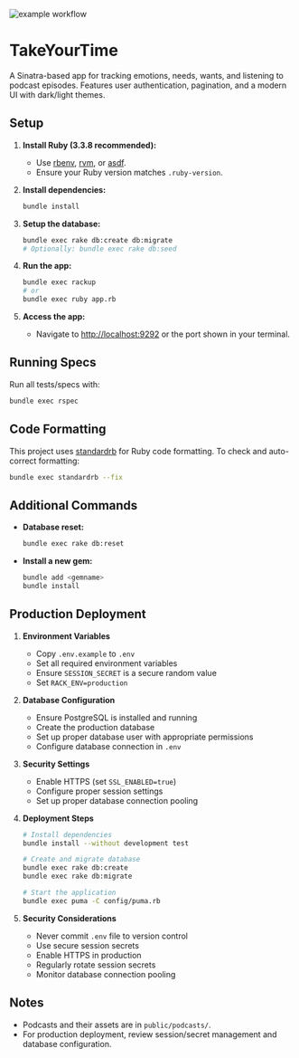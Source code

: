 ![example workflow](https://github.com/nodeMD/takeYourTime/actions/workflows/unit-tests.yml/badge.svg)

# TakeYourTime

A Sinatra-based app for tracking emotions, needs, wants, and listening to podcast episodes. Features user authentication, pagination, and a modern UI with dark/light themes.

## Setup

1. **Install Ruby (3.3.8 recommended):**
   - Use [rbenv](https://github.com/rbenv/rbenv), [rvm](https://rvm.io/), or [asdf](https://asdf-vm.com/).
   - Ensure your Ruby version matches `.ruby-version`.

2. **Install dependencies:**
   ```sh
   bundle install
   ```

3. **Setup the database:**
   ```sh
   bundle exec rake db:create db:migrate
   # Optionally: bundle exec rake db:seed
   ```

4. **Run the app:**
   ```sh
   bundle exec rackup
   # or
   bundle exec ruby app.rb
   ```

5. **Access the app:**
   - Navigate to [http://localhost:9292](http://localhost:9292) or the port shown in your terminal.

## Running Specs

Run all tests/specs with:
```sh
bundle exec rspec
```

## Code Formatting

This project uses [standardrb](https://github.com/standardrb/standard) for Ruby code formatting. To check and auto-correct formatting:

```sh
bundle exec standardrb --fix
```

## Additional Commands

- **Database reset:**
  ```sh
  bundle exec rake db:reset
  ```
- **Install a new gem:**
  ```sh
  bundle add <gemname>
  bundle install
  ```

## Production Deployment

1. **Environment Variables**
   - Copy `.env.example` to `.env`
   - Set all required environment variables
   - Ensure `SESSION_SECRET` is a secure random value
   - Set `RACK_ENV=production`

2. **Database Configuration**
   - Ensure PostgreSQL is installed and running
   - Create the production database
   - Set up proper database user with appropriate permissions
   - Configure database connection in `.env`

3. **Security Settings**
   - Enable HTTPS (set `SSL_ENABLED=true`)
   - Configure proper session settings
   - Set up proper database connection pooling

4. **Deployment Steps**
   ```sh
   # Install dependencies
   bundle install --without development test
   
   # Create and migrate database
   bundle exec rake db:create
   bundle exec rake db:migrate
   
   # Start the application
   bundle exec puma -C config/puma.rb
   ```

5. **Security Considerations**
   - Never commit `.env` file to version control
   - Use secure session secrets
   - Enable HTTPS in production
   - Regularly rotate session secrets
   - Monitor database connection pooling

## Notes
- Podcasts and their assets are in `public/podcasts/`.
- For production deployment, review session/secret management and database configuration.
